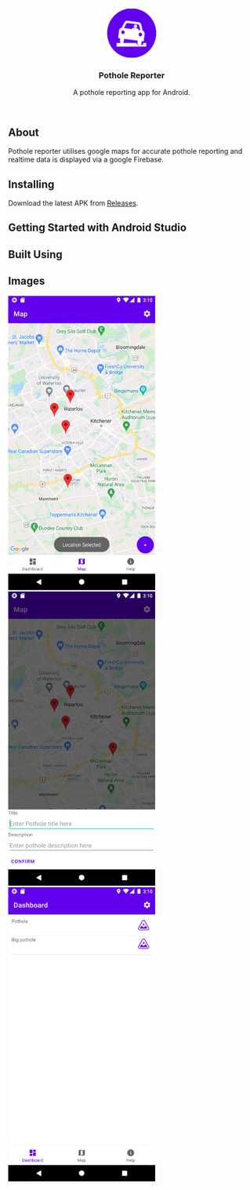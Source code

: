 <p align="center">
  <a href="" rel="noopener">
 <img width=100px height=100px src="https://github.com/andreimpana/Pothole-Reporter/blob/main/media/qemu-system-i386_M5Y3ybAXl4.png"></a>
</p>
<h3 align="center">Pothole Reporter</h3>
<p align="center"> A pothole reporting app for Android.</p>
    <br> 
</p>

## About
Pothole reporter utilises google maps for accurate pothole reporting and realtime data is displayed via a google Firebase.

## Installing

Download the latest APK from [Releases](https://github.com/andreimpana/Pothole-Reporter/releases).

## Getting Started with Android Studio
## Built Using
## Images

<p float="left">
 <img width=300px height=33% src="https://github.com/andreimpana/Pothole-Reporter/blob/main/media/Map.png"></a>
 <img width=300px height=33% src="https://github.com/andreimpana/Pothole-Reporter/blob/main/media/EnterDetails.png"></a>
 <img width=300px height=33% src="https://github.com/andreimpana/Pothole-Reporter/blob/main/media/Dashboard.png"></a>
</p>
